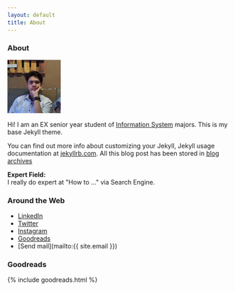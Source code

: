 ```yaml
---
layout: default
title: About
---
```

### About

<img class="profile-picture" src="/assets/img/index.jpeg" alt="author">

Hi! I am an <span class="label label-danger">EX</span> senior year student of <a href="https://fst.uin-suska.ac.id" target="_blank">Information System</a> majors.
This is my base Jekyll theme. 

You can find out more info about customizing your Jekyll, Jekyll usage documentation at [jekyllrb.com](https://jekyllrb.com/). All this blog post has been stored in <a href="{{ site.url }}/archives/">blog archives</a>

<strong>Expert Field:</strong><br>I really do expert at "How to ..." via Search Engine.

### Around the Web

- <i class="fa fa-linkedin"></i>[ LinkedIn](https://id.linkedin.com/in/imam-s-75522380)
- <i class="fa fa-twitter"></i>[ Twitter](https://twitter.com/__imamm)
- <i class="fa fa-instagram"></i>[ Instagram](https://instagram.com/imamsiswandi)
- <i class="fa fa-google"></i>[ Goodreads](https://www.goodreads.com/user/show/68293724-imam)
- <i class="fa fa-send"></i> [Send mail](mailto:{{ site.email }})

### Goodreads

{% include goodreads.html %}